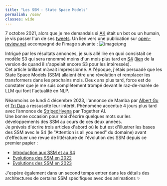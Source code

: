 ```yaml
---
title: "Les SSM : State Space Models"
permalink: /ssm/
classes: wide
---
```


7 octobre 2021, alors que je me demandais si [AK](https://hf.co/akhaliq) était un bot ou un humain, je vis passer l'un de ses [tweets](https://twitter.com/_akhaliq/status/1445931206030282756).
Un lien vers une publication sur [open-review.net](https://openreview.net/forum?id=uYLFoz1vlAC) accompagné de l'image suivante :
![image/png](https://cdn-uploads.huggingface.co/production/uploads/613b0a62a14099d5afed7830/QMpNVGwdQV2jRw-jYalxa.png)

Intrigué par les résultats annoncés, je suis allé lire en quoi consistait ce modèle S3 qui sera renommé moins d'un mois plus tard en [S4](https://twitter.com/_albertgu/status/1456031299194470407) ([lien](https://github.com/lbourdois/blog/blob/master/assets/efficiently_modeling_long_sequences_s3.pdf) de la version de quand il s'appelait encore S3 pour les intéressés).  
Cet article brillant m’avait impressionné. A l'époque, j'étais persuadé que les State Space Models (SSM) allaient être une révolution et remplacer les transformers dans les prochains mois. Deux ans plus tard, force est de constater que je me suis complètement trompé devant le raz-de-marée de LLM qui font l'actualité en NLP.  

Néanmoins ce lundi 4 décembre 2023, l'annonce de Mamba par [Albert Gu](https://twitter.com/_albertgu/status/1731727672286294400) et [Tri Dao](https://twitter.com/tri_dao/status/1731728602230890895) a ressuscité leur intérêt. Phénomène accentué 4 jours plus tard avec l’annonce de [StripedHyena](https://twitter.com/togethercompute/status/1733213267185762411) par Together AI.  
Une bonne occasion pour moi d'écrire quelques mots sur les développements des SSM au cours de ces deux années.  
Je prévois d'écrire trois articles d'abord où le but est d'illustrer les bases des SSM avec le S4 (le "Attention is all you need" du domaine) avant d'effectuer une revue de littérature de l'évolution des SSM depuis ce premier papier :
- [Introduction aux SSM et au S4](https://lbourdois.github.io/blog/ssm/introduction_ssm/)
- [Evolutions des SSM en 2022](https://lbourdois.github.io/blog/ssm/ssm_en_2022/)
- [Evolutions des SSM en 2023](https://lbourdois.github.io/blog/ssm/ssm_en_2023/)
  
J'espère également dans un second temps entrer dans les détails des architectures de certains SSM spécifiques avec des animations ✨
